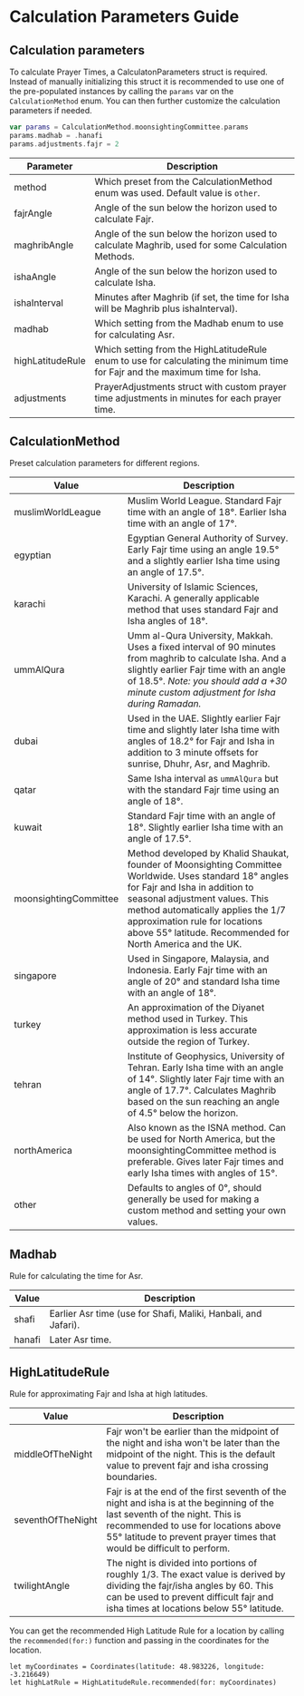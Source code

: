 # Calculation Parameters Guide

## Calculation parameters

To calculate Prayer Times, a CalculatonParameters struct is required.
Instead of manually initializing this struct it is recommended to use one of the pre-populated
instances by calling the `params` var on the `CalculationMethod` enum. You can then further
customize the calculation parameters if needed.

```swift
var params = CalculationMethod.moonsightingCommittee.params
params.madhab = .hanafi
params.adjustments.fajr = 2
```

| Parameter | Description |
| --------- | ----------- |
| method    | Which preset from the CalculationMethod enum was used. Default value is `other`. |
| fajrAngle | Angle of the sun below the horizon used to calculate Fajr. |
| maghribAngle | Angle of the sun below the horizon used to calculate Maghrib, used for some Calculation Methods. |
| ishaAngle | Angle of the sun below the horizon used to calculate Isha. |
| ishaInterval | Minutes after Maghrib (if set, the time for Isha will be Maghrib plus ishaInterval). |
| madhab | Which setting from the Madhab enum to use for calculating Asr. |
| highLatitudeRule | Which setting from the HighLatitudeRule enum to use for calculating the minimum time for Fajr and the maximum time for Isha. |
| adjustments | PrayerAdjustments struct with custom prayer time adjustments in minutes for each prayer time. |

## CalculationMethod

Preset calculation parameters for different regions.

| Value | Description |
| ----- | ----------- |
| muslimWorldLeague | Muslim World League. Standard Fajr time with an angle of 18°. Earlier Isha time with an angle of 17°. |
| egyptian | Egyptian General Authority of Survey. Early Fajr time using an angle 19.5° and a slightly earlier Isha time using an angle of 17.5°. |
| karachi | University of Islamic Sciences, Karachi. A generally applicable method that uses standard Fajr and Isha angles of 18°. |
| ummAlQura | Umm al-Qura University, Makkah. Uses a fixed interval of 90 minutes from maghrib to calculate Isha. And a slightly earlier Fajr time with an angle of 18.5°. *Note: you should add a +30 minute custom adjustment for Isha during Ramadan.* |
| dubai | Used in the UAE. Slightly earlier Fajr time and slightly later Isha time with angles of 18.2° for Fajr and Isha in addition to 3 minute offsets for sunrise, Dhuhr, Asr, and Maghrib. |
| qatar | Same Isha interval as `ummAlQura` but with the standard Fajr time using an angle of 18°. |
| kuwait | Standard Fajr time with an angle of 18°. Slightly earlier Isha time with an angle of 17.5°. |
| moonsightingCommittee | Method developed by Khalid Shaukat, founder of Moonsighting Committee Worldwide. Uses standard 18° angles for Fajr and Isha in addition to seasonal adjustment values. This method automatically applies the 1/7 approximation rule for locations above 55° latitude. Recommended for North America and the UK. |
| singapore | Used in Singapore, Malaysia, and Indonesia. Early Fajr time with an angle of 20° and standard Isha time with an angle of 18°. |
| turkey | An approximation of the Diyanet method used in Turkey. This approximation is less accurate outside the region of Turkey. |
| tehran | Institute of Geophysics, University of Tehran. Early Isha time with an angle of 14°. Slightly later Fajr time with an angle of 17.7°. Calculates Maghrib based on the sun reaching an angle of 4.5° below the horizon. |
| northAmerica | Also known as the ISNA method. Can be used for North America, but the moonsightingCommittee method is preferable. Gives later Fajr times and early Isha times with angles of 15°. |
| other | Defaults to angles of 0°, should generally be used for making a custom method and setting your own values. |

## Madhab

Rule for calculating the time for Asr.

| Value | Description |
| ----- | ----------- |
| shafi | Earlier Asr time (use for Shafi, Maliki, Hanbali, and Jafari). |
| hanafi | Later Asr time. |

## HighLatitudeRule

Rule for approximating Fajr and Isha at high latitudes.

| Value | Description |
| ----- | ----------- |
| middleOfTheNight | Fajr won't be earlier than the midpoint of the night and isha won't be later than the midpoint of the night. This is the default value to prevent fajr and isha crossing boundaries. |
| seventhOfTheNight | Fajr is at the end of the first seventh of the night and isha is at the beginning of the last seventh of the night. This is recommended to use for locations above 55° latitude to prevent prayer times that would be difficult to perform. |
| twilightAngle | The night is divided into portions of roughly 1/3. The exact value is derived by dividing the fajr/isha angles by 60. This can be used to prevent difficult fajr and isha times at locations below 55° latitude. |

You can get the recommended High Latitude Rule for a location by calling the `recommended(for:)` function and passing in the coordinates for the location.

```
let myCoordinates = Coordinates(latitude: 48.983226, longitude: -3.216649)
let highLatRule = HighLatitudeRule.recommended(for: myCoordinates)
```

